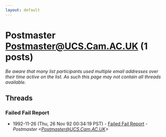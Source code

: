 ```yaml
---
layout: default
---
```


# Postmaster <Postmaster@UCS.Cam.AC.UK> (1 posts)

_Be aware that many list participants used multiple email addresses over their time active on the list. As such this page may not contain all threads available._

## Threads

### Failed Fail Report
+ 1992-11-26 (Thu, 26 Nov 92 00:34:19 PST) - [Failed Fail Report](/archive/1992/11/08dfb9289ebc1d8019399621745e22debbc1c4a08b375ddfe4f5d88abc743ac2) - _Postmaster \<Postmaster@UCS.Cam.AC.UK\>_

